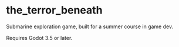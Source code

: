 # the_terror_beneath
Submarine exploration game, built for a summer course in game dev.

Requires Godot 3.5 or later.
